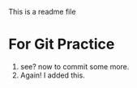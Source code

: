 This is a readme file

# For Git Practice

1. see? now to commit some more.
2. Again! I added this.
